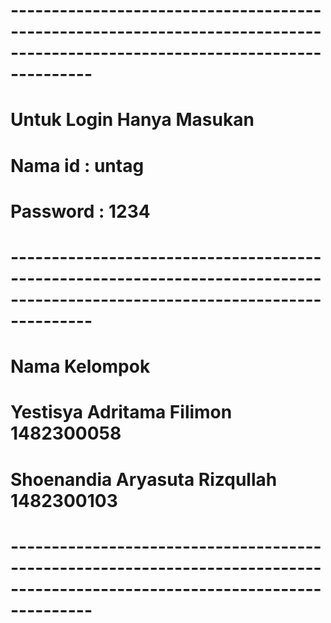 # ----------------------------------------------------------------------------------------------------------------------------
# Untuk Login Hanya Masukan
# Nama id  : untag
# Password : 1234
# ----------------------------------------------------------------------------------------------------------------------------
# Nama Kelompok
# Yestisya Adritama Filimon		1482300058
# Shoenandia Aryasuta Rizqullah 	1482300103
# ----------------------------------------------------------------------------------------------------------------------------

